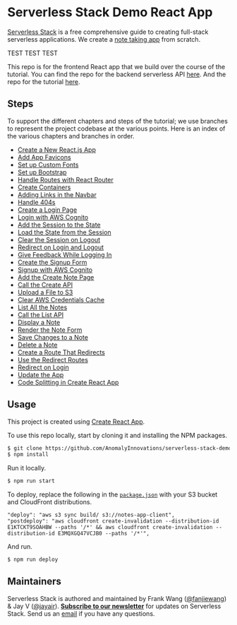 # Serverless Stack Demo React App

[Serverless Stack](http://serverless-stack.com) is a free comprehensive guide to creating full-stack serverless applications. We create a [note taking app](http://demo.serverless-stack.com) from scratch.

TEST TEST TEST

This repo is for the frontend React app that we build over the course of the tutorial. You can find the repo for the backend serverless API [here](https://github.com/AnomalyInnovations/serverless-stack-demo-api). And the repo for the tutorial [here](https://github.com/AnomalyInnovations/serverless-stack-com).

## Steps

To support the different chapters and steps of the tutorial; we use branches to represent the project codebase at the various points. Here is an index of the various chapters and branches in order.

* [Create a New React.js App](https://github.com/forste/serverless-stack-demo-client/tree/d90baa7485fe9a95da4bd0a0145dd1bc47fbc243/tree/create-a-new-reactjs-app/README.md)
* [Add App Favicons](https://github.com/forste/serverless-stack-demo-client/tree/d90baa7485fe9a95da4bd0a0145dd1bc47fbc243/tree/add-app-favicons/README.md)
* [Set up Custom Fonts](https://github.com/forste/serverless-stack-demo-client/tree/d90baa7485fe9a95da4bd0a0145dd1bc47fbc243/tree/setup-custom-fonts/README.md)
* [Set up Bootstrap](https://github.com/forste/serverless-stack-demo-client/tree/d90baa7485fe9a95da4bd0a0145dd1bc47fbc243/tree/setup-bootstrap/README.md)
* [Handle Routes with React Router](https://github.com/forste/serverless-stack-demo-client/tree/d90baa7485fe9a95da4bd0a0145dd1bc47fbc243/tree/handle-routes-with-react-router/README.md)
* [Create Containers](https://github.com/forste/serverless-stack-demo-client/tree/d90baa7485fe9a95da4bd0a0145dd1bc47fbc243/tree/create-containers/README.md)
* [Adding Links in the Navbar](https://github.com/forste/serverless-stack-demo-client/tree/d90baa7485fe9a95da4bd0a0145dd1bc47fbc243/tree/adding-links-in-the-navbar/README.md)
* [Handle 404s](https://github.com/forste/serverless-stack-demo-client/tree/d90baa7485fe9a95da4bd0a0145dd1bc47fbc243/tree/handle-404s/README.md)
* [Create a Login Page](https://github.com/forste/serverless-stack-demo-client/tree/d90baa7485fe9a95da4bd0a0145dd1bc47fbc243/tree/create-a-login-page/README.md)
* [Login with AWS Cognito](https://github.com/forste/serverless-stack-demo-client/tree/d90baa7485fe9a95da4bd0a0145dd1bc47fbc243/tree/login-with-aws-cognito/README.md)
* [Add the Session to the State](https://github.com/forste/serverless-stack-demo-client/tree/d90baa7485fe9a95da4bd0a0145dd1bc47fbc243/tree/add-the-session-to-the-state/README.md)
* [Load the State from the Session](https://github.com/forste/serverless-stack-demo-client/tree/d90baa7485fe9a95da4bd0a0145dd1bc47fbc243/tree/load-the-state-from-the-session/README.md)
* [Clear the Session on Logout](https://github.com/forste/serverless-stack-demo-client/tree/d90baa7485fe9a95da4bd0a0145dd1bc47fbc243/tree/clear-the-session-on-logout/README.md)
* [Redirect on Login and Logout](https://github.com/forste/serverless-stack-demo-client/tree/d90baa7485fe9a95da4bd0a0145dd1bc47fbc243/tree/redirect-on-login-and-logout/README.md)
* [Give Feedback While Logging In](https://github.com/forste/serverless-stack-demo-client/tree/d90baa7485fe9a95da4bd0a0145dd1bc47fbc243/tree/give-feedback-while-logging-in/README.md)
* [Create the Signup Form](https://github.com/forste/serverless-stack-demo-client/tree/d90baa7485fe9a95da4bd0a0145dd1bc47fbc243/tree/create-the-signup-form/README.md)
* [Signup with AWS Cognito](https://github.com/forste/serverless-stack-demo-client/tree/d90baa7485fe9a95da4bd0a0145dd1bc47fbc243/tree/signup-with-aws-cognito/README.md)
* [Add the Create Note Page](https://github.com/forste/serverless-stack-demo-client/tree/d90baa7485fe9a95da4bd0a0145dd1bc47fbc243/tree/add-the-create-note-page/README.md)
* [Call the Create API](https://github.com/forste/serverless-stack-demo-client/tree/d90baa7485fe9a95da4bd0a0145dd1bc47fbc243/tree/call-the-create-api/README.md)
* [Upload a File to S3](https://github.com/forste/serverless-stack-demo-client/tree/d90baa7485fe9a95da4bd0a0145dd1bc47fbc243/tree/upload-a-file-to-s3/README.md)
* [Clear AWS Credentials Cache](https://github.com/forste/serverless-stack-demo-client/tree/d90baa7485fe9a95da4bd0a0145dd1bc47fbc243/tree/clear-aws-credentials-cache/README.md)
* [List All the Notes](https://github.com/forste/serverless-stack-demo-client/tree/d90baa7485fe9a95da4bd0a0145dd1bc47fbc243/tree/list-all-the-notes/README.md)
* [Call the List API](https://github.com/forste/serverless-stack-demo-client/tree/d90baa7485fe9a95da4bd0a0145dd1bc47fbc243/tree/call-the-list-api/README.md)
* [Display a Note](https://github.com/forste/serverless-stack-demo-client/tree/d90baa7485fe9a95da4bd0a0145dd1bc47fbc243/tree/display-a-note/README.md)
* [Render the Note Form](https://github.com/forste/serverless-stack-demo-client/tree/d90baa7485fe9a95da4bd0a0145dd1bc47fbc243/tree/render-the-note-form/README.md)
* [Save Changes to a Note](https://github.com/forste/serverless-stack-demo-client/tree/d90baa7485fe9a95da4bd0a0145dd1bc47fbc243/tree/save-changes-to-a-note/README.md)
* [Delete a Note](https://github.com/forste/serverless-stack-demo-client/tree/d90baa7485fe9a95da4bd0a0145dd1bc47fbc243/tree/delete-a-note/README.md)
* [Create a Route That Redirects](https://github.com/forste/serverless-stack-demo-client/tree/d90baa7485fe9a95da4bd0a0145dd1bc47fbc243/tree/create-a-route-that-redirects/README.md)
* [Use the Redirect Routes](https://github.com/forste/serverless-stack-demo-client/tree/d90baa7485fe9a95da4bd0a0145dd1bc47fbc243/tree/use-the-redirect-routes/README.md)
* [Redirect on Login](https://github.com/forste/serverless-stack-demo-client/tree/d90baa7485fe9a95da4bd0a0145dd1bc47fbc243/tree/redirect-on-login/README.md)
* [Update the App](https://github.com/forste/serverless-stack-demo-client/tree/d90baa7485fe9a95da4bd0a0145dd1bc47fbc243/tree/update-the-app/README.md)
* [Code Splitting in Create React App](https://github.com/forste/serverless-stack-demo-client/tree/d90baa7485fe9a95da4bd0a0145dd1bc47fbc243/tree/code-splitting-in-create-react-app/README.md)

## Usage

This project is created using [Create React App](https://github.com/facebookincubator/create-react-app).

To use this repo locally, start by cloning it and installing the NPM packages.

```bash
$ git clone https://github.com/AnomalyInnovations/serverless-stack-demo-client
$ npm install
```

Run it locally.

```bash
$ npm run start
```

To deploy, replace the following in the [`package.json`](https://github.com/forste/serverless-stack-demo-client/tree/d90baa7485fe9a95da4bd0a0145dd1bc47fbc243/package.json) with your S3 bucket and CloudFront distributions.

```text
"deploy": "aws s3 sync build/ s3://notes-app-client",
"postdeploy": "aws cloudfront create-invalidation --distribution-id E1KTCKT9SOAHBW --paths '/*' && aws cloudfront create-invalidation --distribution-id E3MQXGQ47VCJB0 --paths '/*'",
```

And run.

```bash
$ npm run deploy
```

## Maintainers

Serverless Stack is authored and maintained by Frank Wang \([@fanjiewang](https://twitter.com/fanjiewang)\) & Jay V \([@jayair](https://twitter.com/jayair)\). [**Subscribe to our newsletter**](http://eepurl.com/cEaBlf) for updates on Serverless Stack. Send us an [email](mailto:contact@anoma.ly) if you have any questions.

